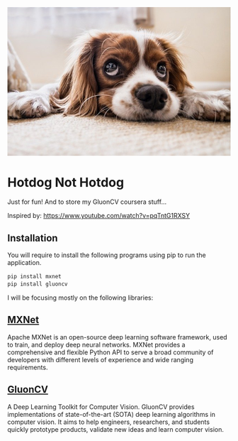 ![shiba](https://raw.githubusercontent.com/raypal4/Hotdog-Not-Hotdog/master/stock/dog.jpg "Shibae")

# Hotdog Not Hotdog
 Just for fun! 
 And to store my GluonCV coursera stuff...
 
 Inspired by:
 https://www.youtube.com/watch?v=pqTntG1RXSY

## Installation
You will require to install the following programs using pip to run the application.

```bash
pip install mxnet
pip install gluoncv
```
I will be focusing mostly on the following libraries:

## [MXNet](https://mxnet.apache.org/)

Apache MXNet is an open-source deep learning software framework, used to train, and deploy deep neural networks. MXNet provides a comprehensive and flexible Python API to serve a broad community of developers with different levels of experience and wide ranging requirements.

## [GluonCV](https://gluon-cv.mxnet.io/)

A Deep Learning Toolkit for Computer Vision. GluonCV provides implementations of state-of-the-art (SOTA) deep learning algorithms in computer vision. It aims to help engineers, researchers, and students quickly prototype products, validate new ideas and learn computer vision.




